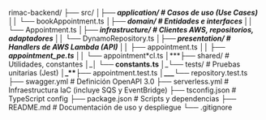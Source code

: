 rimac-backend/
├── src/
│**_├── application/ # Casos de uso (Use Cases)
│_**│ └── bookAppointment.ts
│**_├── domain/ # Entidades e interfaces
│_**│ └── Appointment.ts
│**_├── infrastructure/ # Clientes AWS, repositorios, adaptadores
│_**│ └── DynamoRepository.ts
│**_├── presentation/ # Handlers de AWS Lambda (API)
│_**│ ├── appointment.ts
│**_│ ├── appointment_pe.ts
│_**│ └── appointment\*cl.ts
│\*\*\*├── shared/ # Utilidades, constantes
│\_**│ └── constants.ts
│**\_└── tests/ # Pruebas unitarias (Jest)
│**\_\*\***├── appointment.test.ts
│**\_\_\_**└── repository.test.ts
├── swagger.yml # Definición OpenAPI 3.0
├── serverless.yml # Infraestructura IaC (incluye SQS y EventBridge)
├── tsconfig.json # TypeScript config
├── package.json # Scripts y dependencias
├── README.md # Documentación de uso y despliegue
└── .gitignore
